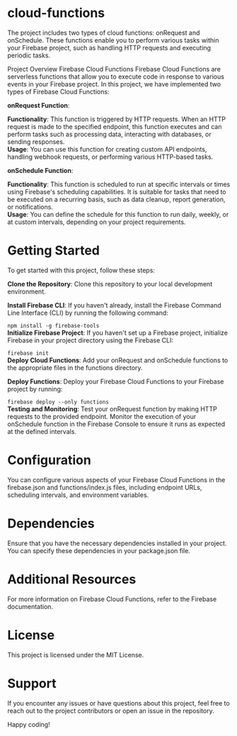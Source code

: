 # cloud-functions
The project includes two types of cloud functions: onRequest and onSchedule. These functions enable you to perform various tasks within your Firebase project, such as handling HTTP requests and executing periodic tasks.

Project Overview
Firebase Cloud Functions
Firebase Cloud Functions are serverless functions that allow you to execute code in response to various events in your Firebase project. In this project, we have implemented two types of Firebase Cloud Functions:

**onRequest Function**:

**Functionality**: This function is triggered by HTTP requests. When an HTTP request is made to the specified endpoint, this function executes and can perform tasks such as processing data, interacting with databases, or sending responses.  
**Usage**: You can use this function for creating custom API endpoints, handling webhook requests, or performing various HTTP-based tasks.

**onSchedule Function**:

**Functionality**: This function is scheduled to run at specific intervals or times using Firebase's scheduling capabilities. It is suitable for tasks that need to be executed on a recurring basis, such as data cleanup, report generation, or notifications.  
**Usage**: You can define the schedule for this function to run daily, weekly, or at custom intervals, depending on your project requirements.

# Getting Started
To get started with this project, follow these steps:

**Clone the Repository**: Clone this repository to your local development environment.

**Install Firebase CLI**: If you haven't already, install the Firebase Command Line Interface (CLI) by running the following command:

```npm install -g firebase-tools```  
**Initialize Firebase Project**: If you haven't set up a Firebase project, initialize Firebase in your project directory using the Firebase CLI:

```firebase init```  
**Deploy Cloud Functions**: Add your onRequest and onSchedule functions to the appropriate files in the functions directory.

**Deploy Functions**: Deploy your Firebase Cloud Functions to your Firebase project by running:

```firebase deploy --only functions```  
**Testing and Monitoring**: Test your onRequest function by making HTTP requests to the provided endpoint. Monitor the execution of your onSchedule function in the Firebase Console to ensure it runs as expected at the defined intervals.

# Configuration
You can configure various aspects of your Firebase Cloud Functions in the firebase.json and functions/index.js files, including endpoint URLs, scheduling intervals, and environment variables.

# Dependencies
Ensure that you have the necessary dependencies installed in your project. You can specify these dependencies in your package.json file.

# Additional Resources
For more information on Firebase Cloud Functions, refer to the Firebase documentation.

# License
This project is licensed under the MIT License.

# Support
If you encounter any issues or have questions about this project, feel free to reach out to the project contributors or open an issue in the repository.

Happy coding!
